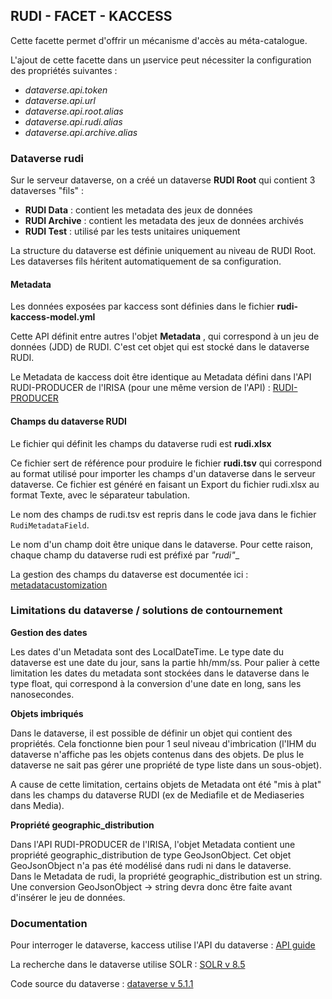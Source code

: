 ## RUDI - FACET - KACCESS
Cette facette permet d'offrir un mécanisme d'accès au méta-catalogue.

L'ajout de cette facette dans un µservice peut nécessiter la configuration des propriétés suivantes :

* _dataverse.api.token_
* _dataverse.api.url_
* _dataverse.api.root.alias_
* _dataverse.api.rudi.alias_
* _dataverse.api.archive.alias_

### Dataverse rudi

Sur le serveur dataverse, on a créé un dataverse  __RUDI Root__  qui contient 3 dataverses "fils" :
* **RUDI Data** : contient les metadata des jeux de données
* **RUDI Archive** : contient les metadata des jeux de données archivés
* **RUDI Test** : utilisé par les tests unitaires uniquement

La structure du dataverse est définie uniquement au niveau de RUDI Root. Les dataverses fils héritent automatiquement de sa configuration.

#### Metadata
Les données exposées par kaccess sont définies dans le fichier  __rudi-kaccess-model.yml__

Cette API définit entre autres l'objet  __Metadata__ , qui correspond à un jeu de données (JDD) de RUDI.
C'est cet objet qui est stocké dans le dataverse RUDI.

Le Metadata de kaccess doit être identique au Metadata défini dans l'API RUDI-PRODUCER de l'IRISA (pour une même version de l'API) : [RUDI-PRODUCER](https://app.swaggerhub.com/apis/OlivierMartineau/RUDI-PRODUCER)

#### Champs du dataverse RUDI
Le fichier qui définit les champs du dataverse rudi est  __rudi.xlsx__

Ce fichier sert de référence pour produire le fichier  __rudi.tsv__  qui correspond au format utilisé pour importer les champs d'un dataverse dans le serveur dataverse.
Ce fichier est généré en faisant un Export du fichier rudi.xlsx au format Texte, avec le séparateur tabulation.

Le nom des champs de rudi.tsv est repris dans le code java dans le fichier  `RudiMetadataField`.

Le nom d'un champ doit être unique dans le dataverse. Pour cette raison, chaque champ du dataverse rudi est préfixé par  __"rudi_"__

La gestion des champs du dataverse est documentée ici : [metadatacustomization](https://guides.dataverse.org/en/latest/admin/metadatacustomization.html) 

### Limitations du dataverse / solutions de contournement 
__Gestion des dates__

Les dates d'un Metadata sont des LocalDateTime. Le type date du dataverse est une date du jour, sans la partie hh/mm/ss.
Pour palier à cette limitation les dates du metadata sont stockées dans le dataverse dans le type float, qui correspond à la conversion d'une date en long, sans les nanosecondes. 

__Objets imbriqués__
 
Dans le dataverse, il est possible de définir un objet qui contient des propriétés. Cela fonctionne bien pour 1 seul niveau d'imbrication (l'IHM du dataverse n'affiche pas les objets contenus dans des objets. 
De plus le dataverse ne sait pas gérer une propriété de type liste dans un sous-objet).

A cause de cette limitation, certains objets de Metadata ont été "mis à plat" dans les champs du dataverse RUDI (ex de Mediafile et de Mediaseries dans Media).

__Propriété geographic_distribution__

Dans l'API RUDI-PRODUCER de l'IRISA, l'objet Metadata contient une propriété geographic_distribution de type GeoJsonObject.
Cet objet GeoJsonObject n'a pas été modélisé dans rudi ni dans le dataverse.   
Dans le Metadata de rudi, la propriété geographic_distribution est un string. Une conversion GeoJsonObject -> string devra donc être faite avant d'insérer le jeu de données.

### Documentation
Pour interroger le dataverse, kaccess utilise l'API du dataverse : [API guide](https://guides.dataverse.org/en/5.1/api/index.html)

La recherche dans le dataverse utilise SOLR : [SOLR v 8.5](https://solr.apache.org/guide/8_5/searching.html)

Code source du dataverse : [dataverse v 5.1.1](https://github.com/IQSS/dataverse/releases/tag/v5.1.1)
